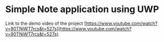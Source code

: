 # Simple Note application using UWP
Link to the demo video of the project [https://www.youtube.com/watch?v=90TNjWT7rcs&t=527s](https://www.youtube.com/watch?v=90TNjWT7rcs&t=527s)

